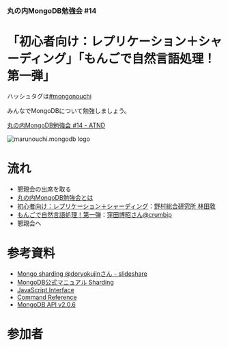 ### 丸の内MongoDB勉強会 #14

# 「初心者向け：レプリケーション＋シャーディング」「もんごで自然言語処理！第一弾」

ハッシュタグは[#mongonouchi](https://twitter.com/search?q=%23mongonouchi&src=hash)

みんなでMongoDBについて勉強しましょう。

[丸の内MongoDB勉強会 #14 - ATND](http://atnd.org/events/44449)

![marunouchi.mongodb logo](http://syokenz.github.com/marunouchi-mongodb/images/mongodb_logo.png)


# 流れ
* 懇親会の出席を取る
* [丸の内MongoDB勉強会とは](http://rinrin0108.github.io/slides/mongonouchi/#0)
* [初心者向け：レプリケーション＋シャーディング](https://github.com/syokenz/marunouchi-mongodb/tree/master/20131031/a-hayashida)：[野村総合研究所 林田敦](https://www.facebook.com/atsushi.hayashida.5)
* [もんごで自然言語処理！第一弾](https://github.com/syokenz/marunouchi-mongodb/tree/master/20131031/crumbjp)：[窪田博昭さん](http://d.hatena.ne.jp/hiroppon/)[@crumbjp](https://twitter.com/crumbjp)
* 懇親会へ


# 参考資料
* [Mongo sharding @doryokujinさん - slideshare](http://www.slideshare.net/doryokujin/mongo-sharding)  
* [MongoDB公式マニュアル Sharding](http://www.mongodb.org/display/DOCSJP/Sharding)  
* [JavaScript Interface](http://docs.mongodb.org/manual/reference/javascript/)
* [Command Reference](http://docs.mongodb.org/manual/reference/commands/)
* [MongoDB API v2.0.6](http://api.mongodb.org/js/2.0.6/)


# 参加者


